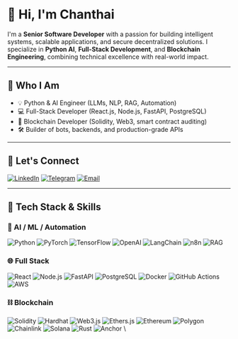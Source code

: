 # 👋 Hi, I'm Chanthai

I'm a **Senior Software Developer** with a passion for building intelligent systems, scalable applications, and secure decentralized solutions. I specialize in **Python AI**, **Full-Stack Development**, and **Blockchain Engineering**, combining technical excellence with real-world impact.

---

## 🧠 Who I Am

- 💡 Python & AI Engineer (LLMs, NLP, RAG, Automation)
- 💻 Full-Stack Developer (React.js, Node.js, FastAPI, PostgreSQL)
- 🔗 Blockchain Developer (Solidity, Web3, smart contract auditing)
- 🛠 Builder of bots, backends, and production-grade APIs

---

## 🔗 Let's Connect

[![LinkedIn](https://img.shields.io/badge/LinkedIn-blue?style=for-the-badge&logo=linkedin)](https://linkedin.com/in/sp-959565126)
[![Telegram](https://img.shields.io/badge/Telegram-0088cc?style=for-the-badge&logo=telegram)](https://t.me/codingmentor)
[![Email](https://img.shields.io/badge/Email-chanthaisihabouth%40gmail.com-blue?style=for-the-badge&logo=gmail&logoColor=white)](mailto:chanthaisihabouth@gmail.com)

---

## 🚀 Tech Stack & Skills

### 🧠 AI / ML / Automation
![Python](https://img.shields.io/badge/-Python-3776AB?style=for-the-badge&logo=python)
![PyTorch](https://img.shields.io/badge/-PyTorch-EE4C2C?style=for-the-badge&logo=pytorch)
![TensorFlow](https://img.shields.io/badge/-TensorFlow-FF6F00?style=for-the-badge&logo=tensorflow)
![OpenAI](https://img.shields.io/badge/-OpenAI-412991?style=for-the-badge&logo=openai)
![LangChain](https://img.shields.io/badge/-LangChain-0A0A0A?style=for-the-badge)
![n8n](https://img.shields.io/badge/-n8n-FF6C37?style=for-the-badge)
![RAG](https://img.shields.io/badge/-RAG-blue?style=for-the-badge)

### 🌐 Full Stack
![React](https://img.shields.io/badge/-React-61DAFB?style=for-the-badge&logo=react)
![Node.js](https://img.shields.io/badge/-Node.js-339933?style=for-the-badge&logo=nodedotjs)
![FastAPI](https://img.shields.io/badge/-FastAPI-009688?style=for-the-badge&logo=fastapi)
![PostgreSQL](https://img.shields.io/badge/-PostgreSQL-336791?style=for-the-badge&logo=postgresql)
![Docker](https://img.shields.io/badge/-Docker-2496ED?style=for-the-badge&logo=docker)
![GitHub Actions](https://img.shields.io/badge/-GitHub%20Actions-2088FF?style=for-the-badge&logo=githubactions)
![AWS](https://img.shields.io/badge/-AWS-232F3E?style=for-the-badge&logo=amazon-aws)

### ⛓️ Blockchain
![Solidity](https://img.shields.io/badge/-Solidity-363636?style=for-the-badge&logo=solidity)
![Hardhat](https://img.shields.io/badge/-Hardhat-black?style=for-the-badge)
![Web3.js](https://img.shields.io/badge/-Web3.js-green?style=for-the-badge)
![Ethers.js](https://img.shields.io/badge/-Ethers.js-red?style=for-the-badge)
![Ethereum](https://img.shields.io/badge/-Ethereum-3C3C3D?style=for-the-badge&logo=ethereum)
![Polygon](https://img.shields.io/badge/-Polygon-8247e5?style=for-the-badge)
![Chainlink](https://img.shields.io/badge/-Chainlink-375BD2?style=for-the-badge)
![Solana](https://img.shields.io/badge/-Solana-00A3C4?style=for-the-badge&logo=solana)
![Rust](https://img.shields.io/badge/-Rust-000000?style=for-the-badge&logo=rust)
![Anchor](https://img.shields.io/badge/-Anchor-0D0D0D?style=for-the-badge&logo=anchor)
\
